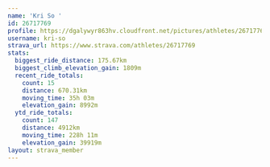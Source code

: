 ```yaml
---
name: 'Kri So '
id: 26717769
profile: https://dgalywyr863hv.cloudfront.net/pictures/athletes/26717769/7761026/14/large.jpg
username: kri-so
strava_url: https://www.strava.com/athletes/26717769
stats:
  biggest_ride_distance: 175.67km
  biggest_climb_elevation_gain: 1809m
  recent_ride_totals:
    count: 15
    distance: 670.31km
    moving_time: 35h 03m
    elevation_gain: 8992m
  ytd_ride_totals:
    count: 147
    distance: 4912km
    moving_time: 228h 11m
    elevation_gain: 39919m
layout: strava_member
--- 
```

